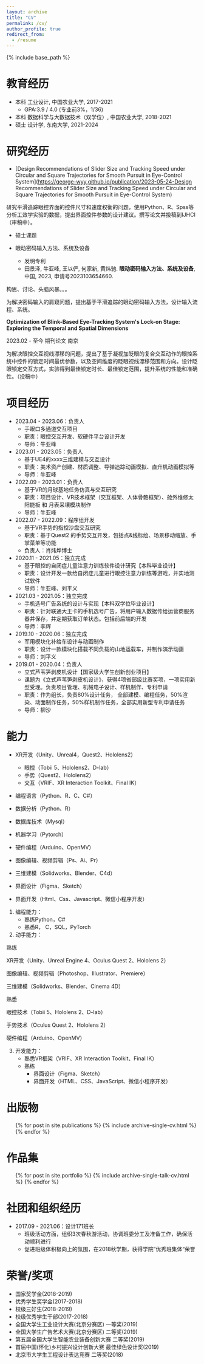 ```yaml
---
layout: archive
title: "CV"
permalink: /cv/
author_profile: true
redirect_from:
  - /resume
---
```


{% include base_path %}

教育经历
======
- 本科 工业设计, 中国农业大学, 2017-2021
  - GPA:3.9 / 4.0 (专业前3%，1/36)
- 本科 数据科学与大数据技术（双学位）, 中国农业大学, 2018-2021
- 硕士 设计学, 东南大学, 2021-2024

研究经历
======

- [Design Recommendations of Slider Size and Tracking Speed under Circular and Square Trajectories for Smooth Pursuit in Eye-Control System](https://george-wyy.github.io/publication/2023-05-24-Design Recommendations of Slider Size and Tracking Speed under Circular and Square Trajectories for Smooth Pursuit in Eye-Control System)

研究平滑追踪眼控界面的控件尺寸和速度权衡的问题，使用Python、R、Spss等分析工效学实验的数据，提出界面控件参数的设计建议。撰写论文并投稿到IJHCI（审稿中）。

- 硕士课题



- 眼动密码输入方法、系统及设备
  - 发明专利
  - 田景泽, 牛亚峰, 王以俨, 何家新, 黄炜驰. **眼动密码输入方法、系统及设备**, 中国, 2023, 申请号2023103654660.

构思、讨论、头脑风暴。。。

为解决密码输入的肩窥问题，提出基于平滑追踪的眼动密码输入方法，设计输入流程、系统。



**Optimization of Blink-Based Eye-Tracking System's Lock-on Stage: Exploring the Temporal and Spatial Dimensions**

2023.02 - 至今 期刊论文 南京

为解决眼控交互视线漂移的问题，提出了基于凝视加眨眼的复合交互动作的眼控系统中控件的锁定时间最优参数，以及空间维度的眨眼视线漂移范围和方向。设计眨眼锁定交互方式，实验得到最佳锁定时长、最佳锁定范围，提升系统的性能和准确性。（投稿中）



项目经历
======
- 2023.04 - 2023.06：负责人
  - 手眼口多通道交互项目
  - 职责：眼控交互开发、软硬件平台设计开发
  - 导师：牛亚峰
- 2023.01 - 2023.05：负责人
  - 基于UE4的xxxx三维建模与交互设计
  - 职责：美术资产创建、材质调整、导弹追踪动画模拟、直升机动画模拟等
  - 导师：牛亚峰
- 2022.09 - 2023.01：负责人
  - 基于VR的月球基地任务仿真与交互研究
  - 职责：项目设计、VR技术框架（交互框架、人体骨骼框架）、舱外维修太阳能板 和 月表采壤模块制作
  - 导师：牛亚峰
- 2022.07 - 2022.09：程序组开发
  - 基于VR手势的指控沙盘交互研究
  - 职责：基于Quest2 的手势交互开发，包括点&线标绘、场景移动缩放、手掌菜单等功能
  - 负责人：肖炜烨博士
- 2020.11 - 2021.05：独立完成
  - 基于眼控的自闭症儿童注意力训练软件设计研究【本科毕业设计】
  - 职责：设计开发一款给自闭症儿童进行眼控注意力训练等游戏，并实地测试软件
  - 导师：牛亚峰、刘平义
- 2021.03 - 2021.05：独立完成
  - 手机选号广告系统的设计与实现【本科双学位毕业设计】
  - 职责：针对联通大王卡的手机选号广告，将用户输入数据传给运营商服务器并保存，并定期获取订单状态。包括前后端的开发
  - 导师：李辉
- 2019.10 - 2020.06：独立完成
  - 军用模块化补给车设计与动画制作
  - 职责：设计一款模块化搭载不同负载的山地运载车，并制作演示动画
  - 导师：刘平义
- 2019.01 - 2020.04：负责人
  - 立式芦苇笋剥皮机设计【国家级大学生创新创业项目】
  - 课题为《立式芦苇笋剥皮机设计》，获得4项省部级比赛奖项，一项实用新型受理。负责项目管理、机械电子设计、样机制作、专利申请
  - 职责：作为组长，负责80%设计任务， 全部建模、编程任务，50%渲染、动面制作任务，50%样机制作任务，全部实用新型专利申请任务
  - 导师：柳沙

能力
======
* XR开发（Unity、Unreal4，Quest2、Hololens2）
  * 眼控（Tobii 5、Hololens2、D-lab）
  * 手势（Quest2、Hololens2）
  * 交互（VRIF、XR Interaction Toolkit、Final IK）

* 编程语言（Python、R、C、C#）
* 数据分析（Python、R）
* 数据库技术（Mysql）
* 机器学习（Pytorch）
* 硬件编程（Arduino、OpenMV）
* 图像编辑、视频剪辑（Ps、Ai、Pr）
* 三维建模（Solidworks、Blender、C4d）
* 界面设计（Figma、Sketch）
* 界面开发（Html、Css、Javascript、微信小程序开发）



1. 编程能力：
   - 熟练Python，C#
   - 熟悉R， C，SQL，PyTorch
2. 动手能力：

熟练

XR开发（Unity、Unreal Engine 4、Oculus Quest 2、Hololens 2）

图像编辑、视频剪辑（Photoshop、Illustrator、Premiere）

三维建模（Solidworks、Blender、Cinema 4D）

熟悉

眼控技术（Tobii 5、Hololens 2、D-lab）

手势技术（Oculus Quest 2、Hololens 2）

硬件编程（Arduino、OpenMV）

3. 开发能力：
   - 熟悉VR框架（VRIF、XR Interaction Toolkit、Final IK）
   - 熟练
     - 界面设计（Figma、Sketch）
     - 界面开发（HTML、CSS、JavaScript、微信小程序开发）

出版物
======
  <ul>{% for post in site.publications %}
    {% include archive-single-cv.html %}
  {% endfor %}</ul>

作品集
======
  <ul>{% for post in site.portfolio %}
    {% include archive-single-talk-cv.html %}
  {% endfor %}</ul>


<!-- Talks
======
  <ul>{% for post in site.talks %}
    {% include archive-single-talk-cv.html %}
  {% endfor %}</ul> -->


社团和组织经历
======
- 2017.09 - 2021.06：设计171班长
  - 班级活动方面，组织3次春秋游活动，协调班委分工及准备工作，确保活动顺利进行
  - 促进班级体积极向上的氛围，在2018秋学期，获得学院”优秀班集体“荣誉

荣誉/奖项
======
- 国家奖学金(2018-2019) 
- 优秀学生奖学金(2017-2018) 
- 校级三好生(2018-2019) 
- 校级优秀学生干部(2017-2018)
- 全国大学生工业设计大赛(北京分赛区) 一等奖(2019) 
- 全国大学生广告艺术大赛(北京分赛区) 二等奖(2019) 
- 第五届全国大学生智能农业装备创新大赛 二等奖(2019)
- 首届中国(怀化)乡村振兴设计创新大赛 最佳绿色设计奖(2019)
- 北京市大学生工程设计表达竞赛 二等奖(2018)
